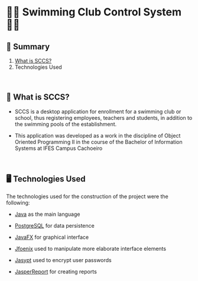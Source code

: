 # 🏊🏻 Swimming Club Control System 🏊🏻

## 📖 Summary
1. <a href="What is SCCS">What is SCCS?</a>
2. <a name="Technologies Used">Technologies Used</a>

</br>

## 🤔 What is SCCS? <a name="What is SCCS"></a>

* SCCS is a desktop application for enrollment for a swimming club or school, thus registering employees, teachers and students, in addition to the swimming pools of the establishment.

* This application was developed as a work in the discipline of Object Oriented Programming II in the course of the Bachelor of Information Systems at IFES Campus Cachoeiro

</br>

## 🖥 Technologies Used <a name="Technologies Used"></a>

The technologies used for the construction of the project were the following:

* [Java](https://www.java.com/pt-BR/) as the main language

* [PostgreSQL](https://www.postgresql.org) for data persistence

* [JavaFX](https://openjfx.io) for graphical interface

 * [Jfoenix](http://www.jfoenix.com) used to manipulate more elaborate interface elements

 * [Jasypt](http://www.jasypt.org) used to encrypt user passwords

 * [JasperReport](https://community.jaspersoft.com) for creating reports

